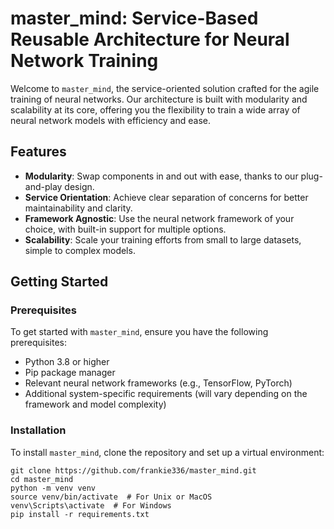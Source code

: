 # master_mind: Service-Based Reusable Architecture for Neural Network Training

Welcome to `master_mind`, the service-oriented solution crafted for the agile training of neural networks. Our architecture is built with modularity and scalability at its core, offering you the flexibility to train a wide array of neural network models with efficiency and ease.

## Features

- **Modularity**: Swap components in and out with ease, thanks to our plug-and-play design.
- **Service Orientation**: Achieve clear separation of concerns for better maintainability and clarity.
- **Framework Agnostic**: Use the neural network framework of your choice, with built-in support for multiple options.
- **Scalability**: Scale your training efforts from small to large datasets, simple to complex models.

## Getting Started

### Prerequisites

To get started with `master_mind`, ensure you have the following prerequisites:

- Python 3.8 or higher
- Pip package manager
- Relevant neural network frameworks (e.g., TensorFlow, PyTorch)
- Additional system-specific requirements (will vary depending on the framework and model complexity)

### Installation

To install `master_mind`, clone the repository and set up a virtual environment:

```shell
git clone https://github.com/frankie336/master_mind.git
cd master_mind
python -m venv venv
source venv/bin/activate  # For Unix or MacOS
venv\Scripts\activate  # For Windows
pip install -r requirements.txt
